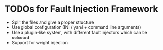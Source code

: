 # TODOs for Fault Injection Framework

* Split the files and give a proper structure
* Use global configuration (INI / yaml + command line arguments)
* Use a plugin-like system, with different fault injectors which can be selected
* Support for weight injection

